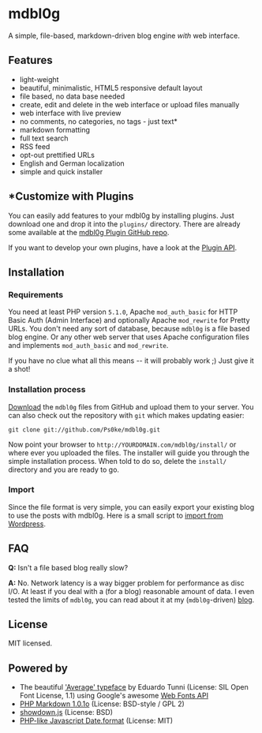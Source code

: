 # mdbl0g
A simple, file-based, markdown-driven blog engine *with* web interface.


## Features
* light-weight
* beautiful, minimalistic, HTML5 responsive default layout
* file based, no data base needed
* create, edit and delete in the web interface or upload files manually
* web interface with live preview
* no comments, no categories, no tags - just text*
* markdown formatting
* full text search
* RSS feed
* opt-out prettified URLs
* English and German localization
* simple and quick installer


## *Customize with Plugins
You can easily add features to your mdbl0g by installing plugins. Just download one and drop it into the `plugins/` directory. There are already some available at the [mdbl0g Plugin GitHub repo](https://github.com/Ps0ke/mdbl0g-plugins).

If you want to develop your own plugins, have a look at the [Plugin API](https://github.com/Ps0ke/mdbl0g/blob/master/plugins/README.md).


## Installation

### Requirements
You need at least PHP version `5.1.0`, Apache `mod_auth_basic` for HTTP Basic Auth (Admin Interface) and optionally Apache `mod_rewrite` for Pretty URLs. You don't need any sort of database, because `mdbl0g` is a file based blog engine. Or any other web server that uses Apache configuration files and implements `mod_auth_basic` and `mod_rewrite`.

If you have no clue what all this means -- it will probably work ;) Just give it a shot!

### Installation process
[Download](https://github.com/Ps0ke/mdbl0g/zipball/master) the `mdbl0g` files from GitHub and upload them to your server. You can also check out the repository with `git` which makes updating easier: 

    git clone git://github.com/Ps0ke/mdbl0g.git

Now point your browser to `http://YOURDOMAIN.com/mdbl0g/install/` or where ever you uploaded the files. The installer will guide you through the simple installation process. When told to do so, delete the `install/` directory and you are ready to go.

### Import
Since the file format is very simple, you can easily export your existing blog to use the posts with mdbl0g. Here is a small script to [import from Wordpress](https://gist.github.com/2553348/).


## FAQ
**Q:** Isn't a file based blog really slow?

**A:** No. Network latency is a way bigger problem for performance as disc I/O. At least if you deal with a (for a blog) reasonable amount of data. I even tested the limits of `mdbl0g`, you can read about it at my (`mdbl0g`-driven) [blog](http://blog.ps0ke.de/2012/08/15/20/27/mdbl0g-benchmark).


## License
MIT licensed.


## Powered by
* The beautiful ['Average' typeface](http://www.google.com/webfonts/specimen/Average) by Eduardo Tunni (License: SIL Open Font License, 1.1) using Google's awesome [Web Fonts API](http://www.google.com/webfonts/)
* [PHP Markdown 1.0.1o](https://github.com/michelf/php-markdown/) (License: BSD-style / GPL 2)
* [showdown.js](https://github.com/coreyti/showdown) (License: BSD)
* [PHP-like Javascript Date.format](http://jacwright.com/projects/javascript/date_format/) (License: MIT)
